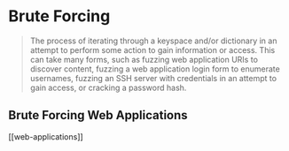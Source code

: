 # Brute Forcing

> The process of iterating through a keyspace and/or dictionary in an attempt to perform some action to gain information or access. This can take many forms, such as fuzzing web application URIs to discover content, fuzzing a web application login form to enumerate usernames, fuzzing an SSH server with credentials in an attempt to gain access, or cracking a password hash.

## Brute Forcing Web Applications

[[web-applications]]
